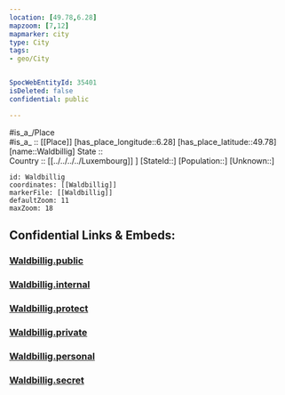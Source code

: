 ```yaml
---
location: [49.78,6.28] 
mapzoom: [7,12] 
mapmarker: city 
type: City
tags:
- geo/City


SpocWebEntityId: 35401
isDeleted: false
confidential: public

---
```

#is_a_/Place  
#is_a_ :: [[Place]] 
[has_place_longitude::6.28] 
[has_place_latitude::49.78] 
[name::Waldbillig] 
State ::  
Country :: [[../../../../Luxembourg]] ] 
[StateId::] 
[Population::] 
[Unknown::] 


```leaflet
id: Waldbillig
coordinates: [[Waldbillig]] 
markerFile: [[Waldbillig]] 
defaultZoom: 11 
maxZoom: 18
```


## Confidential Links & Embeds: 

### [Waldbillig.public](/_public/\Earth\Continent\Europe\Europe~West\Luxembourg\Districts~Luxembourg\Grevenmacher\CityWaldbillig.public.md) 

### [Waldbillig.internal](/_internal/\Earth\Continent\Europe\Europe~West\Luxembourg\Districts~Luxembourg\Grevenmacher\CityWaldbillig.internal.md) 

### [Waldbillig.protect](/_protect/\Earth\Continent\Europe\Europe~West\Luxembourg\Districts~Luxembourg\Grevenmacher\CityWaldbillig.protect.md) 

### [Waldbillig.private](/_private/\Earth\Continent\Europe\Europe~West\Luxembourg\Districts~Luxembourg\Grevenmacher\CityWaldbillig.private.md) 

### [Waldbillig.personal](/_personal/\Earth\Continent\Europe\Europe~West\Luxembourg\Districts~Luxembourg\Grevenmacher\CityWaldbillig.personal.md) 

### [Waldbillig.secret](/_secret/\Earth\Continent\Europe\Europe~West\Luxembourg\Districts~Luxembourg\Grevenmacher\CityWaldbillig.secret.md)

